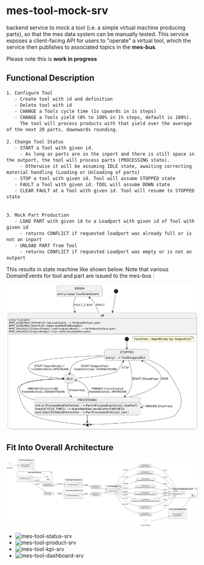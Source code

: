 # mes-tool-mock-srv

backend service to mock a tool (i.e. a simple virtual machine producing parts), so that the mes data system can be manually tested. This service exposes a client-facing API for users to "operate" a virtual tool, which the service then publishes to associated topics in the **mes-bus**. 

Please note this is **work in progress** 

## Functional Description

	1. Configure Tool
       - Create tool with id and definition
       - Delete tool with id
       - CHANGE a Tools cycle time (1s upwards in 1s steps)
       - CHANGE a Tools yield (0% to 100% in 1% steps, default is 100%). 
         The tool will process products with that yield over the average of the next 20 parts, downwards rounding.
		
	2. Change Tool Status
       - START a Tool with given id. 
         - As long as parts are in the inport and there is still space in the outport, the tool will process parts (PROCESSING state). 
         - Otherwise it will be assuming IDLE state, awaiting correcting material handling (Loading or Unloading of parts)
       - STOP a tool with given id. Tool will assume STOPPED state
       - FAULT a Tool with given id. TOOL will assume DOWN state
       - CLEAR FAULT at a Tool with given id. Tool will resume to STOPPED state

			
	3. Mock Part Production
       - LOAD PART with given id to a Loadport with given id of Tool with given id 
         - returns CONFLICT if requested loadport was already full or is not an inport
       - UNLOAD PART from Tool
         - returns CONFLICT if requested Loadport was empty or is not an outport
		
This results in state machine like shown below. Note that various DomainEvents for tool and part are issued to the mes-bus : 

![](doc/tool-fsm.png)


## Fit Into Overall Architecture
![Overall Architecture](doc/mes-deploy.png)

* ![mes-tool-status-srv](https://github.com/onouv/mes-tool-status-srv)
* ![mes-tool-product-srv](https://github.com/onouv/mes-tool-product-srv)
* ![mes-tool-kpi-srv](https://github.com/onouv/mes-tool-kpi-srv)
* ![mes-tool-dashboard-srv](https://github.com/onouv/mes-tool-dashboard-srv)



